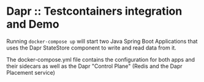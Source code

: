 # Dapr :: Testcontainers integration and Demo

Running `docker-compose up` will start two Java Spring Boot Applications that uses the Dapr StateStore component to write and read data from it. 

The docker-compose.yml file contains the configuration for both apps and their sidecars as well as the Dapr "Control Plane" (Redis and the Dapr Placement service) 


